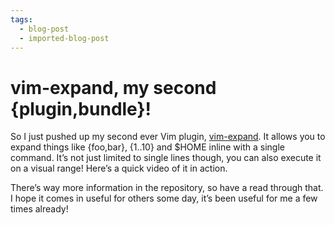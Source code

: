 ```yaml
---
tags:
  - blog-post
  - imported-blog-post
---
```

# vim-expand, my second {plugin,bundle}!

So I just pushed up my second ever Vim plugin, [vim-expand](https://github.com/Wolfy87/vim-expand). It allows you to expand things like \{foo,bar}, \{1..10} and $HOME inline with a single command. It’s not just limited to single lines though, you can also execute it on a visual range! Here’s a quick video of it in action.

There’s way more information in the repository, so have a read through that. I hope it comes in useful for others some day, it’s been useful for me a few times already!
